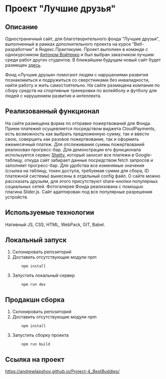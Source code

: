 # Проект "Лучшие друзья"

## Описание
Одностраничный сайт, для благотворительного фонда "Лучшие друзья", выполненный в рамках дополнительного проекта на курсе "Веб-разработчик" в Яндекс.Практикуме. Проект выполнен в команде с однокурсником [Антоном Войтенко](https://github.com/tohaly) и был выбран заказчиком лучшим среди работ других студентов. В ближайшем будущем новый сайт будет размещен [здесь](https://bestbuddies.ru/).

Фонд «Лучшие друзья» помогают людям с нарушениями развития познакомиться и подружиться со сверстниками без инвалидности, найти работу и жить самостоятельно. На сайте размещена компания по сбору средств на спортивные тренеровки по волейболу и футболу для людей с нарушением развития и интеллекта.

## Реализованный функционал
На сайте размещена форма по отправке пожертвований для Фонда. Прием платежей осущевляется посредством виджета CloudPayments, есть возможность как выбрать предложенную сумму, так и ввести свою, совершить как разовое пожертвование, так и оформить ежемесячный платеж. Для отслеживания суммы пожертвований реализован прогресс-бар. Для демонстрации его функционала используется сервис [Shetty](https://sheety.co/), который заносит все платежи в Google-таблицу, откуда сайт забирает данные посредством fetch запросов и заполняет прогресс-бар. Для удобства все изменямые значения (ссылка на таблицу, токен доступа, требуемая сумма для сбора, ID платежной системы) вынесены в отдельный config файл.
О сайте можно рассказать друзьям, для этого присутствуют share-кнопки популярных социальных сетей. Фотогалерея Фонда реализована с помощью плагина Slider.js.
Сайт адаптирован под все популярные разрешения устройств.


## Используемые технологии

Нативный JS, CSS, HTML, WebPack, GIT, Babel.

## Локальный запуск
1. Склонировать репозиторий
2. Доставить отсутствующие модули npm
    ```
        npm install
    ```
3. Запустить локальный сервер
    ```
        npm run dev
   ```

## Продакшн сборка
1. Склонировать репозиторий
2. Доставить отсутствующие модули npm
    ```
        npm install
    ```
3. Запустить сборку проекта
    ```
        npm run build
   ```

## Ссылка на проект

https://andrewlapshov.github.io/Project-4_BestBuddies/
